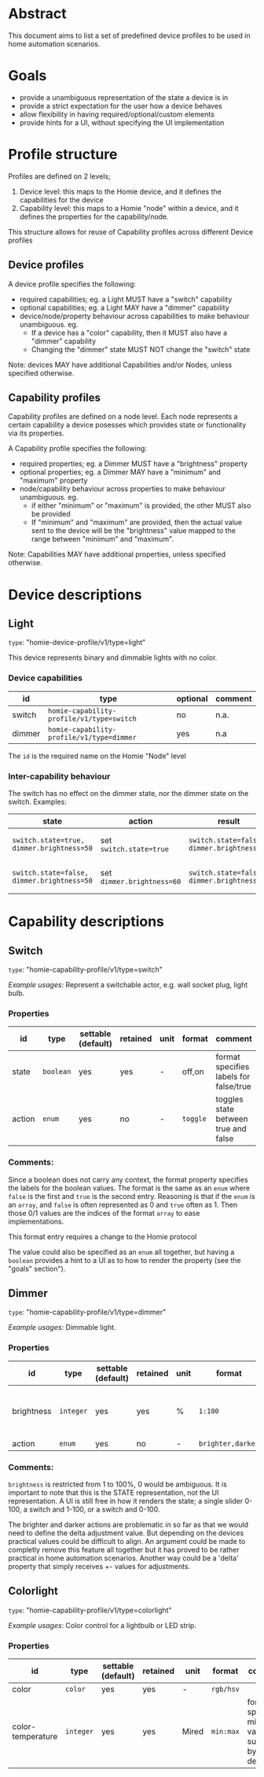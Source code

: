 # Abstract

This document aims to list a set of predefined device profiles to be used in home automation scenarios.

# Goals

- provide a unambiguous representation of the state a device is in
- provide a strict expectation for the user how a device behaves
- allow flexibility in having required/optional/custom elements
- provide hints for a UI, without specifying the UI implementation

# Profile structure

Profiles are defined on 2 levels;
1. Device level: this maps to the Homie device, and it defines the capabilities for the device
2. Capability level: this maps to a Homie "node" within a device, and it defines the properties for the capability/node.

This structure allows for reuse of Capability profiles across different Device profiles

## Device profiles

A device profile specifies the following:

- required capabilities; eg. a Light MUST have a "switch" capability
- optional capabilities; eg. a Light MAY have a "dimmer" capability
- device/node/property behaviour across capabilities to make behaviour unambiguous. eg.
    - If a device has a "color" capability, then it MUST also have a "dimmer" capability
    - Changing the "dimmer" state MUST NOT change the "switch" state

Note: devices MAY have additional Capabilities and/or Nodes, unless specified otherwise.

## Capability profiles

Capability profiles are defined on a node level. Each node represents a certain capability a device posesses which provides state or functionality via its properties.

A Capability profile specifies the following:

- required properties; eg. a Dimmer MUST have a "brightness" property
- optional properties; eg. a Dimmer MAY have a "minimum" and "maximum" property
- node/capability behaviour across properties to make behaviour unambiguous. eg. 
    - if either "minimum" or "maximum" is provided, the other MUST also be provided
    - If "minimum" and "maximum" are provided, then the actual value sent to the device will be the "brightness" value mapped to the range between "minimum" and "maximum".

Note: Capabilities MAY have additional properties, unless specified otherwise.


# Device descriptions

## Light
`type`: "homie-device-profile/v1/type=light"

This device represents binary and dimmable lights with no color.

### Device capabilities

|id|type|optional|comment
|-|-|-|-|
|switch|`homie-capability-profile/v1/type=switch`|no|n.a.
|dimmer|`homie-capability-profile/v1/type=dimmer`|yes|n.a

The `id` is the required name on the Homie "Node" level

### Inter-capability behaviour

The switch has no effect on the dimmer state, nor the dimmer state on the switch. Examples:

|state|action|result|remark|
|-|-|-|-|
|`switch.state=true, dimmer.brightness=50`|set `switch.state=true`|`switch.state=false, dimmer.brightness=50`|brightness is unchanged
|`switch.state=false, dimmer.brightness=50`|set `dimmer.brightness=60`|`switch.state=false, dimmer.brightness=60`|light remains off


# Capability descriptions

## Switch
`type`: "homie-capability-profile/v1/type=switch"

*Example usages*: Represent a switchable actor, e.g. wall socket plug, light bulb.

### Properties

|id|type|settable (default)|retained|unit|format|comment
|-|-|-|-|-|-|-|
|state|`boolean`|yes|yes|-|off,on|format specifies labels for false/true
|action|`enum`|yes|no|-|`toggle`| toggles state between true and false


### Comments:
Since a boolean does not carry any context, the format property specifies the labels for the boolean values.
The format is the same as an `enum` where `false` is the first and `true` is the second entry.
Reasoning is that if the `enum` is an `array`, and `false` is often represented as 0 and `true` often as 1. Then those 0/1 values are the indices of the format `array` to ease implementations.

This format entry requires a change to the Homie protocol 

The value could also be specified as an `enum` all together, but having a `boolean` provides a hint to a UI as to how to render the property (see the "goals" section").

## Dimmer
`type`: "homie-capability-profile/v1/type=dimmer"

*Example usages*: Dimmable light.

### Properties

|id|type|settable (default)|retained|unit|format|comment
|-|-|-|-|-|-|-|
|brightness|`integer`|yes|yes|%|`1:100`|0 is not allowed since it would be ambiguous
|action|`enum`|yes|no|-|`brighter,darker`| 

### Comments:
`brightness` is restricted from 1 to 100%, 0 would be ambiguous. It is important to note that this is the STATE representation, not the UI representation. A UI is still free in how it renders the state; a single slider 0-100, a switch and 1-100, or a switch and 0-100.

The brighter and darker actions are problematic in so far as that we would need to define the delta adjustment value. But depending on the devices practical values could be difficult to align.
An argument could be made to completly remove this feature all together but it has proved to be rather practical in home automation scenarios.
Another way could be a 'delta' property that simply receives +- values for adjustments.

## Colorlight
`type`: "homie-capability-profile/v1/type=colorlight"

*Example usages*: Color control for a lightbulb or LED strip.

### Properties

|id|type|settable (default)|retained|unit|format|comment
|-|-|-|-|-|-|-|
|color|`color`|yes|yes|-|`rgb/hsv`|
|color-temperature|`integer`|yes|yes|Mired|`min:max`| fomat specifies min max values supported by the device
